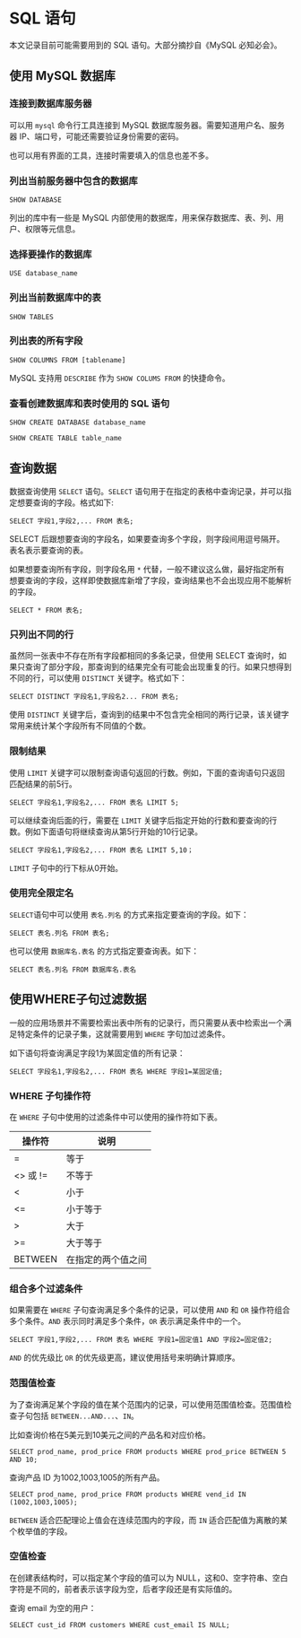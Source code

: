 # SQL 语句

本文记录目前可能需要用到的 SQL 语句。大部分摘抄自《MySQL 必知必会》。

## 使用 MySQL 数据库

### 连接到数据库服务器

可以用 `mysql` 命令行工具连接到 MySQL 数据库服务器。需要知道用户名、服务器 IP、端口号，可能还需要验证身份需要的密码。

也可以用有界面的工具，连接时需要填入的信息也差不多。

### 列出当前服务器中包含的数据库

```mysql
SHOW DATABASE
```

列出的库中有一些是 MySQL 内部使用的数据库，用来保存数据库、表、列、用户、权限等元信息。

### 选择要操作的数据库

```mysql
USE database_name
```

### 列出当前数据库中的表

```mysql
SHOW TABLES
```

### 列出表的所有字段

```mysql
SHOW COLUMNS FROM [tablename]
```

MySQL 支持用 `DESCRIBE` 作为 `SHOW COLUMS FROM` 的快捷命令。

### 查看创建数据库和表时使用的 SQL 语句

```mysql
SHOW CREATE DATABASE database_name
```

```mysql
SHOW CREATE TABLE table_name
```

## 查询数据

数据查询使用 `SELECT` 语句。`SELECT` 语句用于在指定的表格中查询记录，并可以指定想要查询的字段。格式如下:

```mysql
SELECT 字段1,字段2,... FROM 表名;
```

SELECT 后跟想要查询的字段名，如果要查询多个字段，则字段间用逗号隔开。表名表示要查询的表。

如果想要查询所有字段，则字段名用 `*` 代替，一般不建议这么做，最好指定所有想要查询的字段，这样即使数据库新增了字段，查询结果也不会出现应用不能解析的字段。

```mysql
SELECT * FROM 表名;
```

### 只列出不同的行

虽然同一张表中不存在所有字段都相同的多条记录，但使用 SELECT 查询时，如果只查询了部分字段，那查询到的结果完全有可能会出现重复的行。如果只想得到不同的行，可以使用 `DISTINCT` 关键字。格式如下：

```mysql
SELECT DISTINCT 字段名1,字段名2... FROM 表名;
```

使用 `DISTINCT` 关键字后，查询到的结果中不包含完全相同的两行记录，该关键字常用来统计某个字段所有不同值的个数。

### 限制结果

使用 `LIMIT` 关键字可以限制查询语句返回的行数。例如，下面的查询语句只返回匹配结果的前5行。

```mysql
SELECT 字段名1,字段名2,... FROM 表名 LIMIT 5;
```

可以继续查询后面的行，需要在 `LIMIT` 关键字后指定开始的行数和要查询的行数。例如下面语句将继续查询从第5行开始的10行记录。

```mysql
SELECT 字段名1,字段名2,... FROM 表名 LIMIT 5,10；
```

`LIMIT` 子句中的行下标从0开始。

### 使用完全限定名

`SELECT`语句中可以使用 `表名.列名` 的方式来指定要查询的字段。如下：

```mysql
SELECT 表名.列名 FROM 表名;
```

也可以使用 `数据库名.表名` 的方式指定要查询表。如下：

```mysql
SELECT 表名.列名 FROM 数据库名.表名
```

## 使用WHERE子句过滤数据

一般的应用场景并不需要检索出表中所有的记录行，而只需要从表中检索出一个满足特定条件的记录子集，这就需要用到 `WHERE` 字句加过滤条件。

如下语句将查询满足字段1为某固定值的所有记录：

```mysql
SELECT 字段名1,字段名2,... FROM 表名 WHERE 字段1=某固定值;
```

### WHERE 子句操作符

在 `WHERE` 子句中使用的过滤条件中可以使用的操作符如下表。

| 操作符   | 说明               |
| -------- | ------------------ |
| =        | 等于               |
| <> 或 != | 不等于             |
| <        | 小于               |
| <=       | 小于等于           |
| >        | 大于               |
| >=       | 大于等于           |
| BETWEEN  | 在指定的两个值之间 |

### 组合多个过滤条件

如果需要在 `WHERE` 子句查询满足多个条件的记录，可以使用 `AND` 和 `OR` 操作符组合多个条件。`AND` 表示同时满足多个条件，`OR` 表示满足条件中的一个。

```mysql
SELECT 字段1,字段2,... FROM 表名 WHERE 字段1=固定值1 AND 字段2=固定值2;
```

`AND` 的优先级比 `OR` 的优先级更高，建议使用括号来明确计算顺序。

### 范围值检查

为了查询满足某个字段的值在某个范围内的记录，可以使用范围值检查。范围值检查子句包括 `BETWEEN...AND...`、`IN`。

比如查询价格在5美元到10美元之间的产品名和对应价格。

`SELECT prod_name, prod_price FROM products WHERE prod_price BETWEEN 5 AND 10;`

查询产品 ID 为1002,1003,1005的所有产品。

```mysql
SELECT prod_name, prod_price FROM products WHERE vend_id IN (1002,1003,1005);
```

`BETWEEN` 适合匹配理论上值会在连续范围内的字段，而 `IN` 适合匹配值为离散的某个枚举值的字段。

### 空值检查

在创建表结构时，可以指定某个字段的值可以为 NULL，这和0、空字符串、空白字符是不同的，前者表示该字段为空，后者字段还是有实际值的。

查询 email 为空的用户：

```mysql
SELECT cust_id FROM customers WHERE cust_email IS NULL;
```